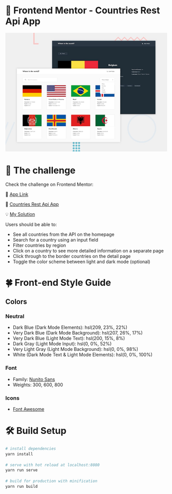 # 🧮 Frontend Mentor - Countries Rest Api App
![Design preview for the Tip calculator app coding challenge](./design/desktop-preview.jpg)
# 📣 The challenge
Check the challenge on Frontend Mentor:

🎉 [App Link](https://countries-app-fm.herokuapp.com/)

🚀 [Countries Rest Api App](https://www.frontendmentor.io/challenges/rest-countries-api-with-color-theme-switcher-5cacc469fec04111f7b848ca)

💡 [My Solution](https://www.frontendmentor.io/solutions/countries-rest-api-app-using-vuejs-and-scss-APDqQ7WBS)

Users should be able to:

- See all countries from the API on the homepage
- Search for a country using an input field
- Filter countries by region
- Click on a country to see more detailed information on a separate page
- Click through to the border countries on the detail page
- Toggle the color scheme between light and dark mode (optional)
# 🍀 Front-end Style Guide
## Colors

### Neutral

- Dark Blue (Dark Mode Elements): hsl(209, 23%, 22%)
- Very Dark Blue (Dark Mode Background): hsl(207, 26%, 17%)
- Very Dark Blue (Light Mode Text): hsl(200, 15%, 8%)
- Dark Gray (Light Mode Input): hsl(0, 0%, 52%)
- Very Light Gray (Light Mode Background): hsl(0, 0%, 98%)
- White (Dark Mode Text & Light Mode Elements): hsl(0, 0%, 100%)

### Font

- Family: [Nunito Sans](https://fonts.google.com/specimen/Nunito+Sans)
- Weights: 300, 600, 800

### Icons
- [Font Awesome](https://fontawesome.com)

# 🛠 Build Setup

``` bash
# install dependencies
yarn install

# serve with hot reload at localhost:8080
yarn run serve

# build for production with minification
yarn run build
```
